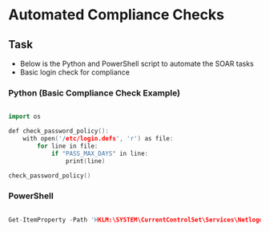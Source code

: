 # Automated Compliance Checks


## Task

* Below is the Python and PowerShell script to automate the SOAR tasks
* Basic login check for compliance

### Python (Basic Compliance Check Example)

```cpp

import os

def check_password_policy():
    with open('/etc/login.defs', 'r') as file:
        for line in file:
            if "PASS_MAX_DAYS" in line:
                print(line)

check_password_policy()

```

### PowerShell

```cpp

Get-ItemProperty -Path 'HKLM:\SYSTEM\CurrentControlSet\Services\Netlogon\Parameters' -Name 'PasswordExpiryWarning'

```
